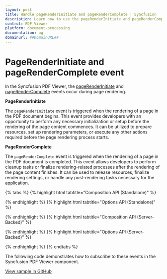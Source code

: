```yaml
---
layout: post
title: Handle pageRenderInitiate and pageRenderComplete | Syncfusion
description: Learn how to use the pageRenderInitiate and pageRenderComplete events in the Syncfusion Vue PDF Viewer during page rendering.
control: PDF Viewer
platform: document-processing
documentation: ug
domainurl: ##DomainURL##
---
```


# PageRenderInitiate and pageRenderComplete event

In the Syncfusion PDF Viewer, the [pageRenderInitiate](https://ej2.syncfusion.com/documentation/api/pdfviewer/#pagerenderinitiate) and [pageRenderComplete](https://ej2.syncfusion.com/documentation/api/pdfviewer/#pagerendercomplete) events occur during page rendering.

**PageRenderInitiate**

The `pageRenderInitiate` event is triggered when the rendering of a page in the PDF document begins. This event provides developers with an opportunity to perform any necessary initialization or setup before the rendering of the page content commences. It can be utilized to prepare resources, set up rendering parameters, or execute any other actions required before the page rendering process starts.

**PageRenderComplete**

The `pageRenderComplete` event is triggered when the rendering of a page in the PDF document is completed. This event allows developers to perform cleanup tasks or finalize rendering-related processes after the rendering of the page content finishes. It can be used to release resources, finalize rendering settings, or handle any post-rendering tasks necessary for the application.

{% tabs %}
{% highlight html tabtitle="Composition API (Standalone)" %}

<template>
  <div id="app">
    <ejs-pdfviewer id="pdfViewer" ref="pdfviewer" :documentPath="documentPath" :resourceUrl="resourceUrl"
      :pageRenderInitiate="pageRenderInitiate" :pageRenderComplete="pageRenderComplete">
    </ejs-pdfviewer>
  </div>
</template>

<script setup>

import {
  PdfViewerComponent as EjsPdfviewer, Toolbar, Magnification, Navigation,
  LinkAnnotation, BookmarkView, Annotation, ThumbnailView,
  Print, TextSelection, TextSearch, FormFields, FormDesigner
} from '@syncfusion/ej2-vue-pdfviewer';
import { provide } from 'vue';

const resourceUrl = "https://cdn.syncfusion.com/ej2/31.2.2/dist/ej2-pdfviewer-lib";
const documentPath = "https://cdn.syncfusion.com/content/pdf/pdf-succinctly.pdf";

provide('PdfViewer', [Toolbar, Magnification, Navigation, LinkAnnotation, BookmarkView, Annotation,
  ThumbnailView, Print, TextSelection, TextSearch, FormFields, FormDesigner])

const pageRenderInitiate = function (args) {
  // This method is called when the page rendering starts
  console.log('Rendering of pages started');
  console.log(args);
}
const pageRenderComplete = function (args) {
  // This method is called when the page rendering completes
  console.log('Rendering of pages completed');
  console.log(args);
}

</script>

{% endhighlight %}
{% highlight html tabtitle="Options API (Standalone)" %}

<template>
  <div id="app">
    <ejs-pdfviewer id="pdfViewer" ref="pdfviewer" :documentPath="documentPath" :resourceUrl="resourceUrl"
      :pageRenderInitiate="pageRenderInitiate" :pageRenderComplete="pageRenderComplete">
    </ejs-pdfviewer>
  </div>
</template>

<script>

import {
  PdfViewerComponent, Toolbar, Magnification, Navigation,
  LinkAnnotation, BookmarkView, Annotation, ThumbnailView,
  Print, TextSelection, TextSearch, FormFields, FormDesigner
} from '@syncfusion/ej2-vue-pdfviewer';

export default {
  name: "App",
  components: {
    "ejs-pdfviewer": PdfViewerComponent
  },
  data() {
    return {
      resourceUrl: "https://cdn.syncfusion.com/ej2/31.2.2/dist/ej2-pdfviewer-lib",
      documentPath: "https://cdn.syncfusion.com/content/pdf/pdf-succinctly.pdf"
    };
  },
  provide: {
    PdfViewer: [Toolbar, Magnification, Navigation, LinkAnnotation, BookmarkView, Annotation,
      ThumbnailView, Print, TextSelection, TextSearch, FormFields, FormDesigner]
  },
  methods: {
    pageRenderInitiate: function (args) {
      // This method is called when the page rendering starts
      console.log('Rendering of pages started');
      console.log(args);
    },
    pageRenderComplete: function (args) {
      // This method is called when the page rendering completes
      console.log('Rendering of pages completed');
      console.log(args);
    }
  }
}
</script>

{% endhighlight %}
{% highlight html tabtitle="Composition API (Server-Backed)" %}

<template>
  <div id="app">
    <ejs-pdfviewer id="pdfViewer" ref="pdfviewer" :documentPath="documentPath" :serviceUrl="serviceUrl"
      :pageRenderInitiate="pageRenderInitiate" :pageRenderComplete="pageRenderComplete">
    </ejs-pdfviewer>
  </div>
</template>

<script setup>

import {
  PdfViewerComponent as EjsPdfviewer, Toolbar, Magnification, Navigation,
  LinkAnnotation, BookmarkView, Annotation, ThumbnailView,
  Print, TextSelection, TextSearch, FormFields, FormDesigner
} from '@syncfusion/ej2-vue-pdfviewer';
import { provide } from 'vue';

const serviceUrl = "https://document.syncfusion.com/web-services/pdf-viewer/api/pdfviewer";
const documentPath = "https://cdn.syncfusion.com/content/pdf/pdf-succinctly.pdf";

provide('PdfViewer', [Toolbar, Magnification, Navigation, LinkAnnotation, BookmarkView, Annotation,
  ThumbnailView, Print, TextSelection, TextSearch, FormFields, FormDesigner])

const pageRenderInitiate = function (args) {
  // This method is called when the page rendering starts
  console.log('Rendering of pages started');
  console.log(args);
}
const pageRenderComplete = function (args) {
  // This method is called when the page rendering completes
  console.log('Rendering of pages completed');
  console.log(args);
}

</script>

{% endhighlight %}
{% highlight html tabtitle="Options API (Server-Backed)" %}

<template>
  <div id="app">
    <ejs-pdfviewer id="pdfViewer" ref="pdfviewer" :documentPath="documentPath" :serviceUrl="serviceUrl"
      :pageRenderInitiate="pageRenderInitiate" :pageRenderComplete="pageRenderComplete">
    </ejs-pdfviewer>
  </div>
</template>

<script>

import {
  PdfViewerComponent, Toolbar, Magnification, Navigation,
  LinkAnnotation, BookmarkView, Annotation, ThumbnailView,
  Print, TextSelection, TextSearch, FormFields, FormDesigner
   } from '@syncfusion/ej2-vue-pdfviewer';

export default {
  name: "App",
  components: {
    "ejs-pdfviewer": PdfViewerComponent
  },
  data() {
    return {
      serviceUrl: "https://document.syncfusion.com/web-services/pdf-viewer/api/pdfviewer",
      documentPath: "https://cdn.syncfusion.com/content/pdf/pdf-succinctly.pdf"
    };
  },
  provide: {
    PdfViewer: [Toolbar, Magnification, Navigation, LinkAnnotation, BookmarkView, Annotation,
      ThumbnailView, Print, TextSelection, TextSearch, FormFields, FormDesigner]
  },
  methods: {
    pageRenderInitiate: function (args) {
      // This method is called when the page rendering starts
      console.log('Rendering of pages started');
      console.log(args);
    },
    pageRenderComplete: function (args) {
      // This method is called when the page rendering completes
      console.log('Rendering of pages completed');
      console.log(args);
    }
  }
}
</script>

{% endhighlight %}
{% endtabs %}

The following code demonstrates how to subscribe to these events in the Syncfusion PDF Viewer component.

[View sample in GitHub](https://github.com/SyncfusionExamples/vue-pdf-viewer-examples/tree/master/How%20to/PageRenderStarted%20and%20PageRenderCompleted%20event)